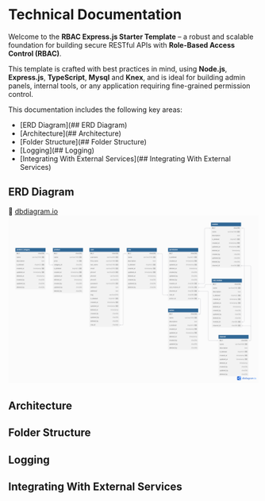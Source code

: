 # Technical Documentation

Welcome to the **RBAC Express.js Starter Template** – a robust and scalable foundation for building secure RESTful APIs with **Role-Based Access Control (RBAC)**.

This template is crafted with best practices in mind, using **Node.js**, **Express.js**, **TypeScript**, **Mysql** and **Knex**, and is ideal for building admin panels, internal tools, or any application requiring fine-grained permission control.

This documentation includes the following key areas:

- [ERD Diagram](## ERD Diagram)
- [Architecture](## Architecture)
- [Folder Structure](## Folder Structure)
- [Logging](## Logging)
- [Integrating With External Services](## Integrating With External Services)

## ERD Diagram

🔗 [dbdiagram.io](https://dbdiagram.io/d/680675261ca52373f5c46e4d)
![ERD](./erd.png)

## Architecture

## Folder Structure

## Logging

## Integrating With External Services
